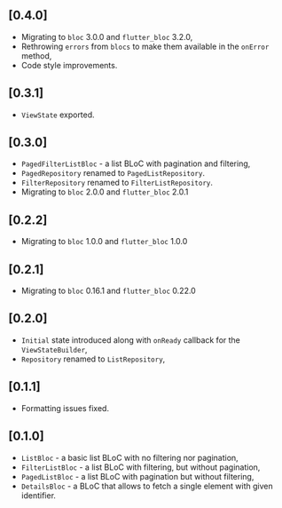 ## [0.4.0]

* Migrating to `bloc` 3.0.0 and `flutter_bloc` 3.2.0,
* Rethrowing `errors` from `blocs` to make them available in the `onError` method,
* Code style improvements.

## [0.3.1]

* `ViewState` exported.

## [0.3.0]

* `PagedFilterListBloc` - a list BLoC with pagination and filtering,
* `PagedRepository` renamed to `PagedListRepository`.
* `FilterRepository` renamed to `FilterListRepository`.
* Migrating to `bloc` 2.0.0 and `flutter_bloc` 2.0.1

## [0.2.2]

* Migrating to `bloc` 1.0.0 and `flutter_bloc` 1.0.0

## [0.2.1]

* Migrating to `bloc` 0.16.1 and `flutter_bloc` 0.22.0

## [0.2.0]

* `Initial` state introduced along with `onReady` callback for the `ViewStateBuilder`,
* `Repository` renamed to `ListRepository`,

## [0.1.1]

* Formatting issues fixed.

## [0.1.0]

* `ListBloc` - a basic list BLoC with no filtering nor pagination,
* `FilterListBloc` - a list BLoC with filtering, but without pagination,
* `PagedListBloc` - a list BLoC with pagination but without filtering,
* `DetailsBloc` - a BLoC that allows to fetch a single element with given identifier.

